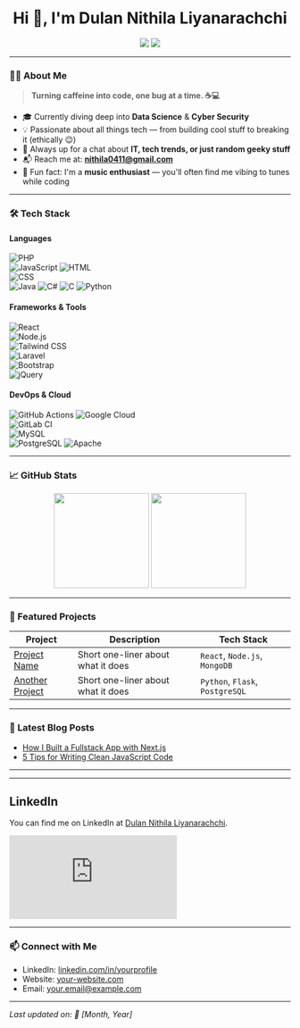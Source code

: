 <h1 align="center">Hi 👋, I'm Dulan Nithila Liyanarachchi</h1>

<p align="center">
  <a href="https://www.linkedin.com/in/dulan-nithila-liyanarachchi-563a7121a/" target="_blank"><img src="https://img.shields.io/badge/LinkedIn-0A66C2?style=for-the-badge&logo=linkedin&logoColor=white"/></a>
  <a href="mailto:nithila0411@gmail.com"><img src="https://img.shields.io/badge/Gmail-EA4335?style=for-the-badge&logo=gmail&logoColor=white"/></a>
</p>

---

### 👨‍💻 About Me

> **Turning caffeine into code, one bug at a time. ☕💻**

- 🎓 Currently diving deep into **Data Science** & **Cyber Security**
- 💡 Passionate about all things tech — from building cool stuff to breaking it (ethically 😉)
- 💬 Always up for a chat about **IT, tech trends, or just random geeky stuff**
- 📬 Reach me at: **nithila0411@gmail.com**
- 🎵 Fun fact: I'm a **music enthusiast** — you'll often find me vibing to tunes while coding

---

### 🛠️ Tech Stack

#### Languages  
![PHP](https://img.shields.io/badge/-PHP-8993BE?style=flat-square&logo=php&logoColor=white)  
![JavaScript](https://img.shields.io/badge/-JavaScript-F7DF1E?style=flat-square&logo=javascript&logoColor=black)
![HTML](https://img.shields.io/badge/-HTML-E34F26?style=flat-square&logo=html5&logoColor=white)  
![CSS](https://img.shields.io/badge/-CSS-1572B6?style=flat-square&logo=css3&logoColor=white)  
![Java](https://img.shields.io/badge/-Java-007396?style=flat-square&logo=java&logoColor=white) 
![C#](https://img.shields.io/badge/-C%23-239120?style=flat-square&logo=csharp&logoColor=white)
![C](https://img.shields.io/badge/-C-A8B9CC?style=flat-square&logo=c&logoColor=white)
![Python](https://img.shields.io/badge/-Python-3776AB?style=flat-square&logo=python&logoColor=white)

#### Frameworks & Tools  
![React](https://img.shields.io/badge/-React-61DAFB?style=flat-square&logo=react&logoColor=black)  
![Node.js](https://img.shields.io/badge/-Node.js-339933?style=flat-square&logo=node.js&logoColor=white)  
![Tailwind CSS](https://img.shields.io/badge/-Tailwind_CSS-38B2AC?style=flat-square&logo=tailwind-css&logoColor=white)  
![Laravel](https://img.shields.io/badge/-Laravel-FF2D20?style=flat-square&logo=laravel&logoColor=white)  
![Bootstrap](https://img.shields.io/badge/-Bootstrap-563D7C?style=flat-square&logo=bootstrap&logoColor=white)  
![jQuery](https://img.shields.io/badge/-jQuery-0769AD?style=flat-square&logo=jquery&logoColor=white)  

#### DevOps & Cloud  
![GitHub Actions](https://img.shields.io/badge/-GitHub_Actions-2088FF?style=flat-square&logo=github-actions&logoColor=white)
![Google Cloud](https://img.shields.io/badge/-Google_Cloud-4285F4?style=flat-square&logo=google-cloud&logoColor=white)  
![GitLab CI](https://img.shields.io/badge/-GitLab_CI-FCA121?style=flat-square&logo=gitlab&logoColor=white)  
![MySQL](https://img.shields.io/badge/-MySQL-4479A1?style=flat-square&logo=mysql&logoColor=white)  
![PostgreSQL](https://img.shields.io/badge/-PostgreSQL-336791?style=flat-square&logo=postgresql&logoColor=white)
![Apache](https://img.shields.io/badge/-Apache-FF0000?style=flat-square&logo=apache&logoColor=white)  

---

### 📈 GitHub Stats

<p align="center">
  <img src="https://github-readme-stats.vercel.app/api?username=your-username&show_icons=true&theme=github_dark" height="170" />
  <img src="https://github-readme-stats.vercel.app/api/top-langs/?username=your-username&layout=compact&theme=github_dark" height="170"/>
</p>

---

### 📂 Featured Projects

| Project | Description | Tech Stack |
|--------|-------------|------------|
| [Project Name](https://github.com/your-username/project) | Short one-liner about what it does | `React`, `Node.js`, `MongoDB` |
| [Another Project](https://github.com/your-username/project2) | Short one-liner about what it does | `Python`, `Flask`, `PostgreSQL` |

---

### 📝 Latest Blog Posts

<!-- BLOG-POST-LIST:START -->
- [How I Built a Fullstack App with Next.js](https://yourblog.com)
- [5 Tips for Writing Clean JavaScript Code](https://yourblog.com)
<!-- BLOG-POST-LIST:END -->

---
---

## LinkedIn

You can find me on LinkedIn at [Dulan Nithila Liyanarachchi](https://lk.linkedin.com/in/dulan-nithila-liyanarachchi-563a7121a?trk=profile-badge).

![LinkedIn Badge](https://platform.linkedin.com/badges/js/profile.js)

              
<!-- BLOG-POST-LIST:END -->

---
### 📫 Connect with Me

- LinkedIn: [linkedin.com/in/yourprofile](https://linkedin.com/in/yourprofile)
- Website: [your-website.com](https://your-website.com)
- Email: your.email@example.com

---

*Last updated on: 📆 [Month, Year]*

<script src="https://platform.linkedin.com/badges/js/profile.js" async defer type="text/javascript"></script>
<!---
NithilaLD/NithilaLD is a ✨ special ✨ repository because its `README.md` (this file) appears on your GitHub profile.
You can click the Preview link to take a look at your changes.
--->
